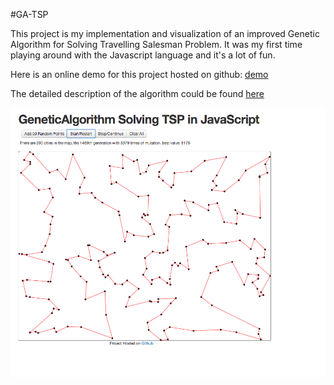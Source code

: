#GA-TSP

This project is my implementation and visualization of an improved Genetic Algorithm for Solving Travelling Salesman Problem. It was my first time playing around with the Javascript language and it's a lot of fun.

Here is an online demo for this project hosted on github: [demo](http://parano.github.io/GeneticAlgorithm-Solving-TSP/)

The detailed description of the algorithm could be found [here](doc/Genetic-Algorithm-For-Solving-TSP-Chaoyu.pdf)

![preview](doc/GATSP.png)
